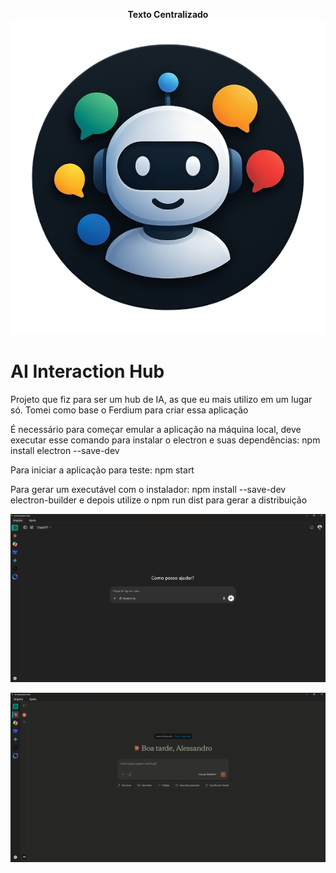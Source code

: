 <p align="center">
  <strong>Texto Centralizado</strong><br>
  <img src="icons/aiinteractionhub-dark.png" alt="Descrição da imagem">
</p>

# AI Interaction Hub 
Projeto que fiz para ser um hub de IA, as que eu mais utilizo em um lugar só. Tomei como base o Ferdium para criar essa aplicação

É necessário para começar emular a aplicação na máquina local, deve executar esse comando para instalar o electron e suas dependências: npm install electron --save-dev

Para iniciar a aplicação para teste: npm start

Para gerar um executável com o instalador: npm install --save-dev electron-builder e depois utilize o npm run dist para gerar a distribuição


![Chat GPT](assets/images/Screenshot1.png)


![Claude](assets/images/Screenshot2.png)

